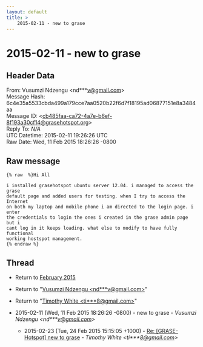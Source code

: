 ```yaml
---
layout: default
title: >
    2015-02-11 - new to grase
---
```


# 2015-02-11 - new to grase

## Header Data

From: Vusumzi Ndzengu \<nd***v@gmail.com\><br>
Message Hash: 6c4e35a5533cbda499a179cce7aa0520b22f6d7f18195ad06877151e8a3484aa<br>
Message ID: \<cb485faa-ca72-4a7e-b6ef-8f193a30cf14@grasehotspot.org\><br>
Reply To: _N/A_<br>
UTC Datetime: 2015-02-11 19:26:26 UTC<br>
Raw Date: Wed, 11 Feb 2015 18:26:26 -0800<br>

## Raw message

```
{% raw  %}Hi All

i installed grasehotspot ubuntu server 12.04. i managed to access the grase 
default page and added users for testing. when I try to access the Internet 
on both my laptop and mobile phone i am directed to the login page. i enter 
the credentials to login the ones i created in the grase admin page but i 
cant log in it keeps loading. what else to modify to have fully functional 
working hostspot management.
{% endraw %}
```

## Thread

+ Return to [February 2015](/archive/2015/02)

+ Return to "[Vusumzi Ndzengu <nd***v<span>@</span>gmail.com>](/authors/nd___v_at_gmail_com)"
+ Return to "[Timothy White <ti***8<span>@</span>gmail.com>](/authors/ti___8_at_gmail_com)"

+ 2015-02-11 (Wed, 11 Feb 2015 18:26:26 -0800) - new to grase - _Vusumzi Ndzengu \<nd***v@gmail.com\>_
  + 2015-02-23 (Tue, 24 Feb 2015 15:15:05 +1000) - [Re: [GRASE-Hotspot] new to grase](/archive/2015/02/8251fed4a8b81d8ea6f320eb4adf436b1bc13b6c7ec2c22553fde78e870993ae) - _Timothy White \<ti***8@gmail.com\>_

